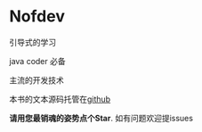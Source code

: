 # Nofdev

引导式的学习

java coder 必备

主流的开发技术



本书的文本源码托管在[github](https://github.com/wendal/nutz-book) 

**请用您最销魂的姿势点个Star**. 如有问题欢迎提issues

